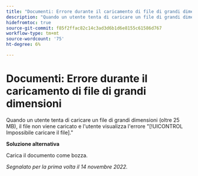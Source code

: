 ```yaml
---
title: "Documenti: Errore durante il caricamento di file di grandi dimensioni"
description: "Quando un utente tenta di caricare un file di grandi dimensioni (oltre 25 MB), il file non viene caricato e l'utente visualizza l'errore Impossibile caricare il file."
hidefromtoc: true
source-git-commit: f85f2ffac82c14c3ad3d6b1d6e8155c61586d767
workflow-type: tm+mt
source-wordcount: '75'
ht-degree: 6%

---
```



# Documenti: Errore durante il caricamento di file di grandi dimensioni

<!--This article is on WF and WFP TOCs-->

Quando un utente tenta di caricare un file di grandi dimensioni (oltre 25 MB), il file non viene caricato e l&#39;utente visualizza l&#39;errore &quot;[!UICONTROL Impossibile caricare il file].&quot;

**Soluzione alternativa**

Carica il documento come bozza.

_Segnalato per la prima volta il 14 novembre 2022._

